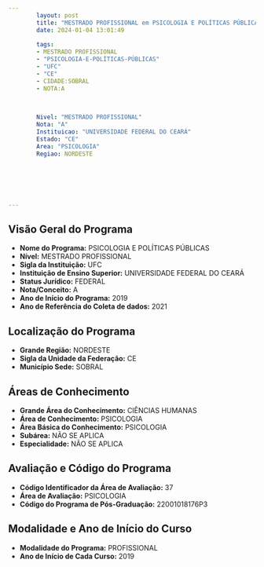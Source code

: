 ```yaml
---
        layout: post
        title: "MESTRADO PROFISSIONAL em PSICOLOGIA E POLÍTICAS PÚBLICAS na UFC  "
        date: 2024-01-04 13:01:49
     
        tags:
        - MESTRADO PROFISSIONAL
        - "PSICOLOGIA-E-POLÍTICAS-PÚBLICAS"
        - "UFC"
        - "CE"
        - CIDADE:SOBRAL
        - NOTA:A
        
       

        Nivel: "MESTRADO PROFISSIONAL"
        Nota: "A"
        Instituicao: "UNIVERSIDADE FEDERAL DO CEARÁ"
        Estado: "CE"
        Area: "PSICOLOGIA"
        Regiao: NORDESTE
        
        
        
        
        
        
---
```

## Visão Geral do Programa
- **Nome do Programa:** PSICOLOGIA E POLÍTICAS PÚBLICAS
- **Nível:** MESTRADO PROFISSIONAL
- **Sigla da Instituição:** UFC
- **Instituição de Ensino Superior:** UNIVERSIDADE FEDERAL DO CEARÁ
- **Status Jurídico:** FEDERAL
- **Nota/Conceito:** A
- **Ano de Início do Programa:** 2019
- **Ano de Referência do Coleta de dados:** 2021

## Localização do Programa
- **Grande Região:** NORDESTE
- **Sigla da Unidade da Federação:** CE
- **Município Sede:** SOBRAL

## Áreas de Conhecimento
- **Grande Área do Conhecimento:** CIÊNCIAS HUMANAS
- **Área de Conhecimento:** PSICOLOGIA
- **Área Básica do Conhecimento:** PSICOLOGIA
- **Subárea:** NÃO SE APLICA
- **Especialidade:** NÃO SE APLICA

## Avaliação e Código do Programa
- **Código Identificador da Área de Avaliação:** 37
- **Área de Avaliação:** PSICOLOGIA
- **Código do Programa de Pós-Graduação:** 22001018176P3


## Modalidade e Ano de Início do Curso
- **Modalidade do Programa:** PROFISSIONAL
- **Ano de Início de Cada Curso:** 2019
